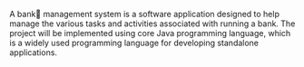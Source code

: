 A bank🏦 management system is a software application designed to help manage the various tasks and activities associated with running a bank. The project will be implemented using core Java programming language, which is a widely used programming language for developing standalone applications.
